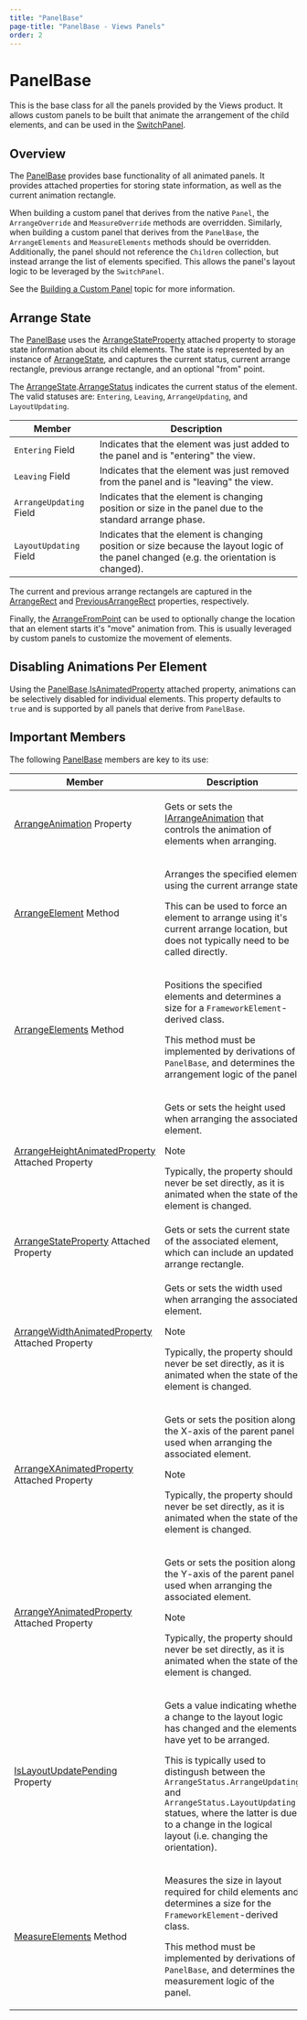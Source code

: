 ```yaml
---
title: "PanelBase"
page-title: "PanelBase - Views Panels"
order: 2
---
```

# PanelBase

This is the base class for all the panels provided by the Views product. It allows custom panels to be built that animate the arrangement of the child elements, and can be used in the [SwitchPanel](xref:ActiproSoftware.Windows.Controls.Views.SwitchPanel).

## Overview

The [PanelBase](xref:ActiproSoftware.Windows.Controls.Views.Primitives.PanelBase) provides base functionality of all animated panels. It provides attached properties for storing state information, as well as the current animation rectangle.

When building a custom panel that derives from the native `Panel`, the `ArrangeOverride` and `MeasureOverride` methods are overridden.  Similarly, when building a custom panel that derives from the `PanelBase`, the `ArrangeElements` and `MeasureElements` methods should be overridden. Additionally, the panel should not reference the `Children` collection, but instead arrange the list of elements specified. This allows the panel's layout logic to be leveraged by the `SwitchPanel`.

See the [Building a Custom Panel](building-a-custom-panel.md) topic for more information.

## Arrange State

The [PanelBase](xref:ActiproSoftware.Windows.Controls.Views.Primitives.PanelBase) uses the [ArrangeStateProperty](xref:ActiproSoftware.Windows.Controls.Views.Primitives.PanelBase.ArrangeStateProperty) attached property to storage state information about its child elements.  The state is represented by an instance of [ArrangeState](xref:ActiproSoftware.Windows.Controls.Views.ArrangeState), and captures the current status, current arrange rectangle, previous arrange rectangle, and an optional "from" point.

The [ArrangeState](xref:ActiproSoftware.Windows.Controls.Views.ArrangeState).[ArrangeStatus](xref:ActiproSoftware.Windows.Controls.Views.ArrangeState.ArrangeStatus) indicates the current status of the element. The valid statuses are: `Entering`, `Leaving`, `ArrangeUpdating`, and `LayoutUpdating`.

| Member | Description |
|-----|-----|
| `Entering` Field | Indicates that the element was just added to the panel and is "entering" the view. |
| `Leaving` Field | Indicates that the element was just removed from the panel and is "leaving" the view. |
| `ArrangeUpdating` Field | Indicates that the element is changing position or size in the panel due to the standard arrange phase. |
| `LayoutUpdating` Field | Indicates that the element is changing position or size because the layout logic of the panel changed (e.g. the orientation is changed). |

The current and previous arrange rectangels are captured in the [ArrangeRect](xref:ActiproSoftware.Windows.Controls.Views.ArrangeState.ArrangeRect) and [PreviousArrangeRect](xref:ActiproSoftware.Windows.Controls.Views.ArrangeState.PreviousArrangeRect) properties, respectively.

Finally, the [ArrangeFromPoint](xref:ActiproSoftware.Windows.Controls.Views.ArrangeState.ArrangeFromPoint) can be used to optionally change the location that an element starts it's "move" animation from. This is usually leveraged by custom panels to customize the movement of elements.

## Disabling Animations Per Element

Using the [PanelBase](xref:ActiproSoftware.Windows.Controls.Views.Primitives.PanelBase).[IsAnimatedProperty](xref:ActiproSoftware.Windows.Controls.Views.Primitives.PanelBase.IsAnimatedProperty) attached property, animations can be selectively disabled for individual elements.  This property defaults to `true` and is supported by all panels that derive from `PanelBase`.

## Important Members

The following [PanelBase](xref:ActiproSoftware.Windows.Controls.Views.Primitives.PanelBase) members are key to its use:

<table>
<thead>

<tr>
<th>Member</th>
<th>Description</th>
</tr>


</thead>
<tbody>

<tr>
<td>

[ArrangeAnimation](xref:ActiproSoftware.Windows.Controls.Views.Primitives.PanelBase.ArrangeAnimation) Property

</td>
<td>

Gets or sets the [IArrangeAnimation](xref:ActiproSoftware.Windows.Controls.Views.IArrangeAnimation) that controls the animation of elements when arranging.

</td>
</tr>

<tr>
<td>

[ArrangeElement](xref:ActiproSoftware.Windows.Controls.Views.Primitives.PanelBase.ArrangeElement*) Method

</td>
<td>

Arranges the specified element using the current arrange state.

This can be used to force an element to arrange using it's current arrange location, but does not typically need to be called directly.

</td>
</tr>

<tr>
<td>

[ArrangeElements](xref:ActiproSoftware.Windows.Controls.Views.Primitives.PanelBase.ArrangeElements*) Method

</td>
<td>

Positions the specified elements and determines a size for a `FrameworkElement`-derived class.

This method must be implemented by derivations of `PanelBase`, and determines the arrangement logic of the panel.

</td>
</tr>

<tr>
<td>

[ArrangeHeightAnimatedProperty](xref:ActiproSoftware.Windows.Controls.Views.Primitives.PanelBase.ArrangeHeightAnimatedProperty) Attached Property

</td>
<td>

Gets or sets the height used when arranging the associated element.

> [!NOTE]
> Typically, the property should never be set directly, as it is animated when the state of the element is changed.

</td>
</tr>

<tr>
<td>

[ArrangeStateProperty](xref:ActiproSoftware.Windows.Controls.Views.Primitives.PanelBase.ArrangeStateProperty) Attached Property

</td>
<td>Gets or sets the current state of the associated element, which can include an updated arrange rectangle.</td>
</tr>

<tr>
<td>

[ArrangeWidthAnimatedProperty](xref:ActiproSoftware.Windows.Controls.Views.Primitives.PanelBase.ArrangeWidthAnimatedProperty) Attached Property

</td>
<td>

Gets or sets the width used when arranging the associated element.

> [!NOTE]
> Typically, the property should never be set directly, as it is animated when the state of the element is changed.

</td>
</tr>

<tr>
<td>

[ArrangeXAnimatedProperty](xref:ActiproSoftware.Windows.Controls.Views.Primitives.PanelBase.ArrangeXAnimatedProperty) Attached Property

</td>
<td>

Gets or sets the position along the X-axis of the parent panel used when arranging the associated element.

> [!NOTE]
> Typically, the property should never be set directly, as it is animated when the state of the element is changed.

</td>
</tr>

<tr>
<td>

[ArrangeYAnimatedProperty](xref:ActiproSoftware.Windows.Controls.Views.Primitives.PanelBase.ArrangeYAnimatedProperty) Attached Property

</td>
<td>

Gets or sets the position along the Y-axis of the parent panel used when arranging the associated element.

> [!NOTE]
> Typically, the property should never be set directly, as it is animated when the state of the element is changed.

</td>
</tr>

<tr>
<td>

[IsLayoutUpdatePending](xref:ActiproSoftware.Windows.Controls.Views.Primitives.PanelBase.IsLayoutUpdatePending) Property

</td>
<td>

Gets a value indicating whether a change to the layout logic has changed and the elements have yet to be arranged.

This is typically used to distingush between the `ArrangeStatus.ArrangeUpdating` and `ArrangeStatus.LayoutUpdating` statues, where the latter is due to a change in the logical layout (i.e. changing the orientation).

</td>
</tr>

<tr>
<td>

[MeasureElements](xref:ActiproSoftware.Windows.Controls.Views.Primitives.PanelBase.MeasureElements*) Method

</td>
<td>

Measures the size in layout required for child elements and determines a size for the `FrameworkElement`-derived class.

This method must be implemented by derivations of `PanelBase`, and determines the measurement logic of the panel.

</td>
</tr>

</tbody>
</table>
